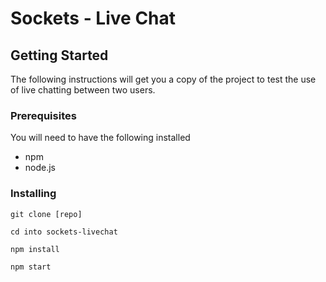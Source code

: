 # Sockets - Live Chat

## Getting Started

The following instructions will get you a copy of the project to test the use of live chatting between two users. 

### Prerequisites
You will need to have the following installed
* npm
* node.js


### Installing

`git clone [repo]`

`cd into sockets-livechat`

`npm install `

`npm start`
